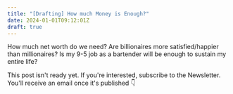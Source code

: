 ```yaml
---
title: "[Drafting] How much Money is Enough?"
date: 2024-01-01T09:12:01Z
draft: true
---
```


How much net worth do we need? Are billionaires more satisfied/happier than millionaires? Is my 9-5 job as a bartender will be enough to sustain my entire life?

 <!--more-->

This post isn't ready yet. If you're interested, subscribe to the Newsletter. You'll receive an email once it's published 👇
